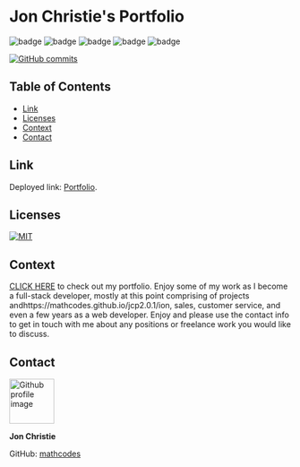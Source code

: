 # Jon Christie's Portfolio

![badge](https://img.shields.io/badge/Skill-HTML-orange) ![badge](https://img.shields.io/badge/Skill-CSS-blue) ![badge](https://img.shields.io/badge/Skill-JS-yellow) ![badge](https://img.shields.io/badge/Skill-nodejs-green) ![badge](https://img.shields.io/badge/Skill-React-darkblue) 

[![GitHub commits](https://img.shields.io/github/commits-since/mathcodes/jonchristieportfolio/v1.0.0.svg)](https://GitHub.com/mathcodes/jonchristieportfolio/commit/) 

## Table of Contents
  - [Link](#link) 
  - [Licenses](#licenses)
  - [Context](#context)
  - [Contact](#contact)

## Link
Deployed link: [Portfolio](https://mathcodes.github.io/jcp2.0.1/).

## Licenses
<a href="https://opensource.org/licenses/MIT">
<img src="https://img.shields.io/badge/License-MIT-green" alt="MIT"></a>

## Context
[CLICK HERE](https://mathcodes.github.io/jcp2.0.1/) to check out my portfolio. Enjoy some of my work as I become a full-stack developer, mostly at this point comprising of projects andhttps://mathcodes.github.io/jcp2.0.1/ion, sales, customer service, and even a few years as a web developer. Enjoy and please use the contact info to get in touch with me about any positions or freelance work you would like to discuss. 

## Contact
<img src ="https://avatars0.githubusercontent.com/u/17928947?v=4" alt="Github profile image" width="80px" height="80px" />

__Jon Christie__ 

GitHub: [mathcodes](https://github.com/mathcodes) 
